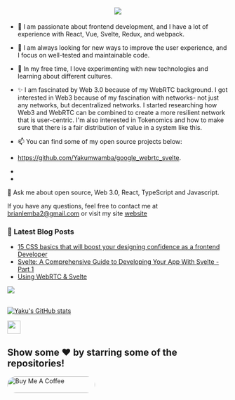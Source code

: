 <h1 align="center">
  <a href="#">
    <img src="https://readme-typing-svg.herokuapp.com/?lines=Hey,+There!+👋;Yaku+here...;Nice+to+meet+you!&center=true&size=30">
  </a>
</h1>

<!--
**Yakumwamba/Yakumwamba** is a ✨ _special_ ✨ repository because its `README.md` (this file) appears on your GitHub profile.

Here are some ideas to get you started:

- 🔭 I’m currently working on ...
- 🌱 I’m currently learning ...
- 👯 I’m looking to collaborate on ...
- 🤔 I’m looking for help with ...
- 💬 Ask me about ...
- 📫 How to reach me: ...
- 😄 Pronouns: ...
- ⚡ Fun fact: ...
-->
- 🔭 I am passionate about frontend development, and I have a lot of experience with React, Vue, Svelte, Redux, and webpack.
- 🌱 I am always looking for new ways to improve the user experience, and I focus on well-tested and maintainable code. 
- 👯 In my free time, I love experimenting with new technologies and learning about different cultures.

- ✨ I am fascinated by Web 3.0 because of my WebRTC background. I got interested in Web3 because of my fascination with networks- not just any networks, but    decentralized networks. I started researching how Web3 and WebRTC can be combined to create a more resilient network that is user-centric. I'm also interested in Tokenomics and how to make sure that there is a fair distribution of value in a system like this. 

- 📫 You can find some of my open source projects below:

- https://github.com/Yakumwamba/google_webrtc_svelte. 
- 
- 

💬 Ask me about open source, Web 3.0, React, TypeScript and Javascript.

If you have any questions, feel free to contact me at brianlemba2@gmail.com or visit my site [website](https://yakuportfolio.vercel.app)


### 📕 Latest Blog Posts

<!-- BLOG-POST-LIST:START -->
  - [15 CSS basics that will boost your designing confidence as a frontend Developer](https://dev.to/yaku/15-css-that-will-boost-your-designing-confidence-as-frontend-developer-1j55)
  - [Svelte: A Comprehensive Guide to Developing Your App With Svelte - Part 1](https://dev.to/yaku/svelte-a-comprehensive-guide-to-developing-your-app-with-svelte-part-1-3iob)
  - [Using WebRTC & Svelte](https://dev.to/yaku/using-webrtc-and-svelte-3pn)
<!-- BLOG-POST-LIST:END -->
 <img src="https://activity-graph.herokuapp.com/graph?username=yakumwamba&theme=dracula&bg_color=00000000&color=22c55e&line=4c8ed9&point=00000000&area=true&hide_border=true"><br><br>

[![Yaku's GitHub stats](https://github-readme-stats.vercel.app/api?theme=radical&username=yakumwamba&count_private=true&show_icons=true&hide_title=true&include_all_commits=true)](https://github.com/anuraghazra/github-readme-stats)
 
 <img src="https://emojis.slackmojis.com/emojis/images/1593555389/9579/blob_excited.gif?1593555389" width="30"/>

## Show some ❤️ by starring some of the repositories!

<a href="https://www.buymeacoffee.com/yakumwamba" target="_blank"> 
    <img src="https://cdn.buymeacoffee.com/buttons/v2/default-red.png" alt="Buy Me A Coffee" style="height: 38px;width: 200px; border-radius: 200px;" >
    </a>




